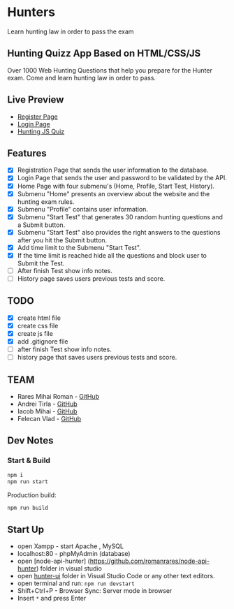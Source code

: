# Hunters

Learn hunting law in order to pass the exam

## Hunting Quizz App Based on HTML/CSS/JS

Over 1000 Web Hunting Questions that help you prepare for the Hunter exam.
Come and learn hunting law in order to pass.

## Live Preview

- [Register Page](https://romanrares.github.io/hunters/views/registration.html)
- [Login Page](https://romanrares.github.io/hunters/views/login.html)
- [Hunting JS Quiz](https://romanrares.github.io/hunters/home.html)

## Features

- [x] Registration Page that sends the user information to the database.
- [x] Login Page that sends the user and password to be validated by the API.
- [x] Home Page with four submenu's (Home, Profile, Start Test, History).
- [x] Submenu "Home" presents an overview about the website and the hunting exam rules.
- [x] Submenu "Profile" contains user information.
- [x] Submenu "Start Test" that generates 30 random hunting questions and a Submit button.
- [x] Submenu "Start Test" also provides the right answers to the questions after you hit the Submit button.
- [x] Add time limit to the Submenu "Start Test".
- [x] If the time limit is reached hide all the questions and block user to Submit the Test.
- [ ] After finish Test show info notes.
- [ ] History page saves users previous tests and score.

## TODO

- [x] create html file
- [x] create css file
- [x] create js file
- [x] add .gitignore file
- [ ] after finish Test show info notes.
- [ ] history page that saves users previous tests and score.

## TEAM

- Rares Mihai Roman - [GitHub](https://github.com/romanrares)
- Andrei Tirla - [GitHub](https://github.com/AndreiTirla)
- Iacob Mihai - [GitHub](https://github.com/IacobMihai)
- Felecan Vlad - [GitHub](https://github.com/felecanvlad)

## Dev Notes

### Start & Build

```sh
npm i
npm run start
```

Production build:

```sh
npm run build
```

## Start Up

- open Xampp - start Apache , MySQL
- localhost:80 - phpMyAdmin (database)
- open [node-api-hunter] (https://github.com/romanrares/node-api-hunter) folder in visual studio
- open [hunter-ui](https://github.com/romanrares/hunter) folder in Visual Studio Code or any other text editors.
- open terminal and run: `npm run devstart`
- Shift+Ctrl+P - Browser Sync: Server mode in browser
- Insert `*` and press Enter
